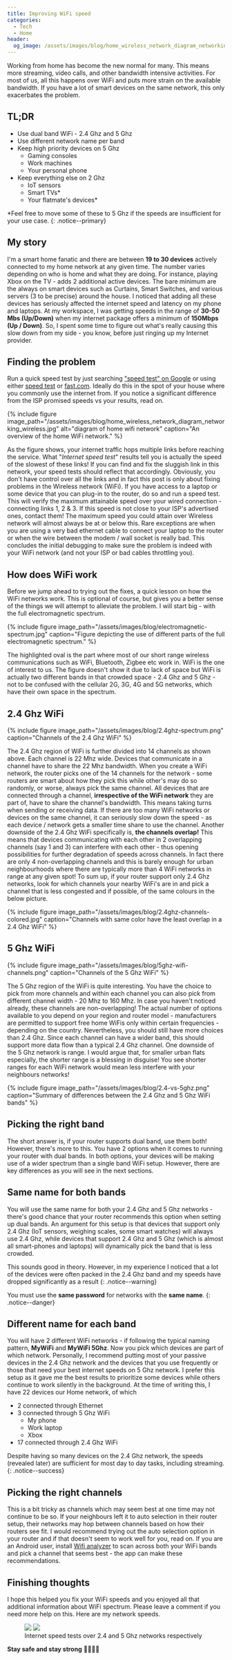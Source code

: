 ```yaml
---
title: Improving WiFi speed 
categories:
  - Tech
  - Home
header:
  og_image: /assets/images/blog/home_wireless_network_diagram_networking_wireless.jpg
---
```


Working from home has become the new normal for many. This means more streaming, video calls,  and other bandwidth intensive activities. For most of us, all this happens over WiFi and puts more strain on the available bandwidth. If you have a lot of smart devices on the same network, this only exacerbates the problem.

TL;DR
----
- Use dual band WiFi - 2.4 Ghz and 5 Ghz
- Use different network name per band
- Keep high priority devices on 5 Ghz 
    - Gaming consoles
    - Work machines
    - Your personal phone 
- Keep everything else on 2 Ghz
    - IoT sensors
    - Smart TVs*
    - Your flatmate's devices*

*Feel free to move some of these to 5 Ghz if the speeds are insufficient for your use case.
{: .notice--primary}

My story
----
I'm a smart home fanatic and there are between **19 to 30 devices** actively connected to my home network at any given time. The number varies depending on who is home and what they are doing. For instance, playing Xbox on the TV - adds 2 additional active devices. The bare minimum are the always on smart devices such as Curtains, Smart Switches, and various servers (3 to be precise) around the house. I noticed that adding all these devices has seriously affected the internet speed and latency on my phone and laptops. At my workspace, I was getting speeds in the range of __30-50 Mbs (Up/Down)__ when my internet package offers a minimum of __150Mbps (Up / Down)__. So, I spent some time to figure out what's really causing this slow down from my side - you know, before just ringing up my Internet provider.

Finding the problem
----
Run a quick speed test by just searching ["speed test" on Google](https://lmgtfy.app/?q=speed+test) or using either [speed test](speedtest.net) or [fast.com](fast.com). Ideally do this in the spot of your house where you commonly use the internet from. If you notice a significant difference from the ISP promised speeds vs your results, read on.

{% include figure image_path="/assets/images/blog/home_wireless_network_diagram_networking_wireless.jpg" alt="diagram of home wifi network" caption="An overview of the home WiFi network." %}

As the figure shows, your internet traffic hops multiple links before reaching the service. What "_Internet speed test_" results tell you is actually the speed of the slowest of these links! If you can find and fix the sluggish link in this network, your speed tests should reflect that accordingly. Obviously, you don't have control over all the links and in fact this post is only about fixing problems in the Wireless network (WiFi). If you have access to a laptop or some device that you can plug-in to the router, do so and run a speed test. This will verify the maximum attainable speed over your wired connection - connecting links 1, 2 & 3. If this speed is not close to your ISP's advertised ones, contact them! The maximum speed you could attain over Wireless network will almost always be at or below this. Rare exceptions are when you are using a very bad ethernet cable to connect your laptop to the router or when the wire between the modem / wall socket is really bad. This concludes the initial debugging to make sure the problem is indeed with your WiFi network (and not your ISP or bad cables throttling you).

How does WiFi work
----
Before we jump ahead to trying out the fixes, a quick lesson on how the WiFi networks work. This is optional of course, but gives you a better sense of the things we will attempt to alleviate the problem. I will start big - with the full electromagnetic spectrum.

{% include figure image_path="/assets/images/blog/electromagnetic-spectrum.jpg" caption="Figure depicting the use of different parts of the full electromagnetic spectrum." %}

The highlighted oval is the part where most of our short range wireless communications such as WiFi, Bluetooth, Zigbee etc work in. WiFi is the one of interest to us. The figure doesn't show it due to lack of space but WiFi is actually two different bands in that crowded space - 2.4 Ghz and 5 Ghz - not to be confused with the cellular 2G, 3G, 4G and 5G networks, which have their own space in the spectrum.

2.4 Ghz WiFi
----
{% include figure image_path="/assets/images/blog/2.4ghz-spectrum.png" caption="Channels of the 2.4 Ghz WiFi" %}

The 2.4 Ghz region of WiFi is further divided into 14 channels as shown above. Each channel is 22 Mhz wide. Devices that communicate in a channel have to share the 22 Mhz bandwidth. When you create a WiFi network, the router picks one of the 14 channels for the network - some routers are smart about how they pick this while other's may do so randomly, or worse, always pick the same channel. All devices that are connected through a channel, __irrespective of the WiFi network__ they are part of, have to share the channel's bandwidth. This means taking turns when sending or receiving data. If there are too many WiFi networks or devices on the same channel, it can seriously slow down the speed - as each device / network gets a smaller time share to use the channel. Another downside of the 2.4 Ghz WiFi specifically is, __the channels overlap!__ This means that devices communicating with each other in 2 overlapping channels (say 1 and 3) can interfere with each other - thus opening possibilities for further degradation of speeds across channels. In fact there are only 4 non-overlapping channels and this is barely enough for urban neighbourhoods where there are typically more than 4 WiFi networks in range at any given spot! To sum up, if your router support only 2.4 Ghz networks, look for which channels your nearby WiFi's are in and pick a channel that is less congested and if possible, of the same colours in the below picture.

{% include figure image_path="/assets/images/blog/2.4ghz-channels-colored.jpg" caption="Channels with same color have the least overlap in a 2.4 Ghz WiFi" %}
 

5 Ghz WiFi
----
{% include figure image_path="/assets/images/blog/5ghz-wifi-channels.png" caption="Channels of the 5 Ghz WiFi" %}

The 5 Ghz region of the WiFi is quite interesting. You have the choice to pick from more channels and within each channel you can also pick from different channel width - 20 Mhz to 160 Mhz. In case you haven't noticed already, these channels are non-overlapping! The actual number of options available to you depend on your region and router model - manufacturers are permitted to support free home WiFis only within certain frequencies - depending on the country. Nevertheless, you should still have more choices than 2.4 Ghz. Since each channel can have a wider band, this should support more data flow than a typical 2.4 Ghz channel. One downside of the 5 Ghz network is range. I would argue that, for smaller urban flats especially, the shorter range is a blessing in disguise! You see shorter ranges for each WiFi network would mean less interfere with your neighbours networks!

{% include figure image_path="/assets/images/blog/2.4-vs-5ghz.png" caption="Summary of differences between the 2.4 Ghz and 5 Ghz WiFi bands" %}

Picking the right band
----
The short answer is, if your router supports dual band, use them both! However, there's more to this. You have 2 options when it comes to running your router with dual bands. In both options, your devices will be making use of a wider spectrum than a single band WiFi setup. However, there are key differences as you will see in the next sections. 

## Same name for both bands
You will use the same name for both your 2.4 Ghz and 5 Ghz networks - there's good chance that your router recommends this option when setting up dual bands. An argument for this setup is that devices that support only 2.4 Ghz (IoT sensors, weighing scales, some smart watches) will always use 2.4 Ghz, while devices that support 2.4 Ghz and 5 Ghz (which is almost all smart-phones and laptops) will dynamically pick the band that is less crowded.

This sounds good in theory. However, in my experience I noticed that a lot of the devices were often packed in the 2.4 Ghz band and my speeds have dropped significantly as a result
{: .notice--warning}

You must use the __same password__ for networks with the __same name__.
{: .notice--danger}


## Different name for each band
You will have 2 different WiFi networks - if following the typical naming pattern, __MyWiFi__ and __MyWiFi 5Ghz__. Now you pick which devices are part of which network. Personally, I recommend putting most of your passive devices in the 2.4 Ghz network and the devices that you use frequently or those that need your best internet speeds on 5 Ghz network. I prefer this setup as it gave me the best results to prioritize some devices while others continue to work silently in the background. At the time of writing this, I have 22 devices our Home network, of which

- 2 connected through Ethernet
- 3 connected through 5 Ghz WiFi
    - My phone
    - Work laptop
    - Xbox
- 17 connected through 2.4 Ghz WiFi

Despite having so many devices on the 2.4 Ghz network, the speeds (revealed later) are sufficient for most day to day tasks, including streaming.
{: .notice--success}


Picking the right channels
----
This is a bit tricky as channels which may seem best at one time may not continue to be so. If your neighbours left it to auto selection in their router setup, their networks may hop between channels based on how their routers see fit. I would recommend trying out the auto selection option in your router and if that doesn't seem to work well for you, read on. If you are an Android user, install [Wifi analyzer](https://play.google.com/store/apps/details?id=com.farproc.wifi.analyzer) to scan across both your WiFi bands and pick a channel that seems best - the app can make these recommendations.

Finishing thoughts
----
I hope this helped you fix your WiFi speeds and you enjoyed all that additional information about WiFi spectrum. Please leave a comment if you need more help on this. Here are my network speeds.

<figure class="half">
    <img src="/assets/images/blog/internet-speed-2.4ghz.png">
    <img src="/assets/images/blog/internet-speed-5ghz.png">
    <figcaption>Internet speed tests over 2.4 and 5 Ghz networks respectively</figcaption>
</figure>   

__Stay safe and stay strong__ 💪😷🧴👐